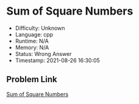 # Sum of Square Numbers

- Difficulty: Unknown
- Language: cpp
- Runtime: N/A
- Memory: N/A
- Status: Wrong Answer
- Timestamp: 2021-08-26 16:30:05

## Problem Link
[Sum of Square Numbers](https://leetcode.com/problems/sum-of-square-numbers)

